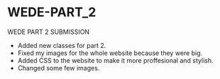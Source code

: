 # WEDE-PART_2
WEDE PART 2 SUBMISSION
- Added new classes for part 2.
- Fixed my images for the whole website because they were big.
- Added CSS to the website to make it more proffesional and stylish.
- Changed some few images.
